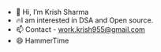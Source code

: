 - 👋 Hi, I’m Krish Sharma
- 🔥I am interested in DSA and Open source.
- 📫 Contact - work.krish955@gmail.com
- 😄 HammerTime


<!---
krishsh955/krishsh955 is a ✨ special ✨ repository because its `README.md` (this file) appears on your GitHub profile.
You can click the Preview link to take a look at your changes.
--->
